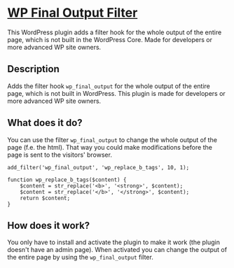 [WP Final Output Filter](http://wordpress.org/plugins/wp-final-output-filter/)
==============================================================================

This WordPress plugin adds a filter hook for the whole output of the entire page, which is not built in the WordPress Core. Made for developers or more advanced WP site owners.

Description
-----------

Adds the filter hook `wp_final_output` for the whole output of the entire page, which is not built in WordPress. This plugin is made for developers or more advanced WP site owners.

What does it do?
----------------

You can use the filter `wp_final_output` to change the whole output of the page (f.e. the html).
That way you could make modifications before the page is sent to the visitors' browser.

    add_filter('wp_final_output', 'wp_replace_b_tags', 10, 1);

    function wp_replace_b_tags($content) {
        $content = str_replace('<b>', '<strong>', $content);
        $content = str_replace('</b>', '</strong>', $content);
        return $content;
    }

How does it work?
-----------------

You only have to install and activate the plugin to make it work (the plugin doesn't have an admin page).
When activated you can change the output of the entire page by using the `wp_final_output` filter.

